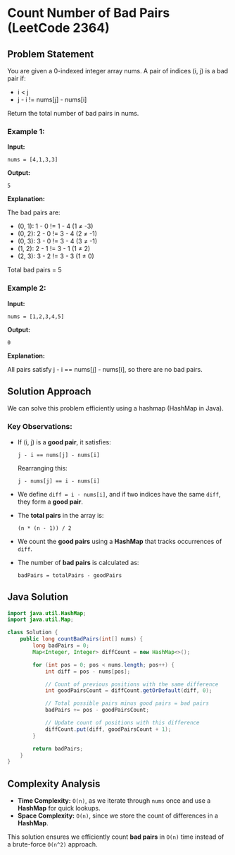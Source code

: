 # Count Number of Bad Pairs (LeetCode 2364)

## Problem Statement

You are given a 0-indexed integer array nums. A pair of indices (i, j) is a bad pair if:

- i < j
- j - i != nums[j] - nums[i]

Return the total number of bad pairs in nums.

### Example 1:

**Input:**

```
nums = [4,1,3,3]
```

**Output:**

```
5
```

**Explanation:**

The bad pairs are:

- (0, 1): 1 - 0 != 1 - 4 (1 ≠ -3)
- (0, 2): 2 - 0 != 3 - 4 (2 ≠ -1)
- (0, 3): 3 - 0 != 3 - 4 (3 ≠ -1)
- (1, 2): 2 - 1 != 3 - 1 (1 ≠ 2)
- (2, 3): 3 - 2 != 3 - 3 (1 ≠ 0)

Total bad pairs = 5

### Example 2:

**Input:**

```
nums = [1,2,3,4,5]
```

**Output:**

```
0
```

**Explanation:**

All pairs satisfy j - i == nums[j] - nums[i], so there are no bad pairs.

## Solution Approach

We can solve this problem efficiently using a hashmap (HashMap in Java).

### Key Observations:

- If (i, j) is a **good pair**, it satisfies:

  ```
  j - i == nums[j] - nums[i]
  ```

  Rearranging this:

  ```
  j - nums[j] == i - nums[i]
  ```

- We define `diff = i - nums[i]`, and if two indices have the same `diff`, they form a **good pair**.

- The **total pairs** in the array is:

  ```
  (n * (n - 1)) / 2
  ```

- We count the **good pairs** using a **HashMap** that tracks occurrences of `diff`.

- The number of **bad pairs** is calculated as:

  ```
  badPairs = totalPairs - goodPairs
  ```

## Java Solution

```java
import java.util.HashMap;
import java.util.Map;

class Solution {
    public long countBadPairs(int[] nums) {
        long badPairs = 0;
        Map<Integer, Integer> diffCount = new HashMap<>();

        for (int pos = 0; pos < nums.length; pos++) {
            int diff = pos - nums[pos];

            // Count of previous positions with the same difference
            int goodPairsCount = diffCount.getOrDefault(diff, 0);

            // Total possible pairs minus good pairs = bad pairs
            badPairs += pos - goodPairsCount;

            // Update count of positions with this difference
            diffCount.put(diff, goodPairsCount + 1);
        }

        return badPairs;
    }
}
```

## Complexity Analysis

- **Time Complexity:** `O(n)`, as we iterate through `nums` once and use a **HashMap** for quick lookups.
- **Space Complexity:** `O(n)`, since we store the count of differences in a **HashMap**.

This solution ensures we efficiently count **bad pairs** in `O(n)` time instead of a brute-force `O(n^2)` approach.

